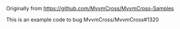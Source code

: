 Originally from https://github.com/MvvmCross/MvvmCross-Samples

This is an example code to bug MvvmCross/MvvmCross#1320
